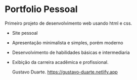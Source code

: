 # Portfolio Pessoal
Primeiro projeto de desenvolvimento web usando html e css.

- Site pessoal
- Apresentação minimalista e simples, porém moderno
- Desenvolvimento de habilidades básicas e intermediaria
- Exibição da carreira acadêmica e profissional.

  Gustavo Duarte.
https://gustavo-duarte.netlify.app
